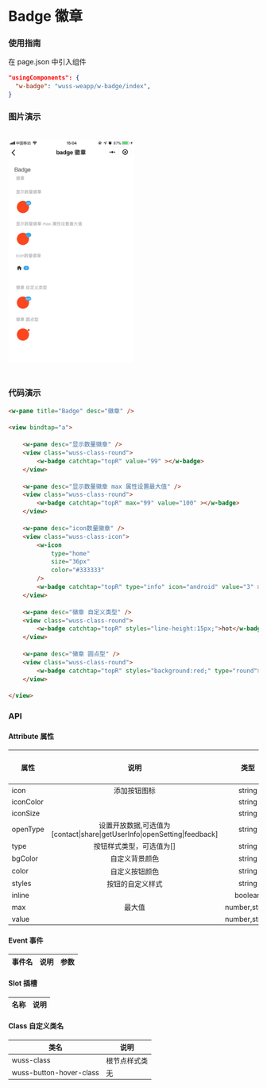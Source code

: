 # Badge 徽章

### 使用指南

在 page.json 中引入组件

```json
"usingComponents": {
  "w-badge": "wuss-weapp/w-badge/index",
}
```

### 图片演示

<img style="margin: 20px 0;" height="450px" src="../../resource/badge.jpg"/>



### 代码演示

```html
<w-pane title="Badge" desc="徽章" />

<view bindtap="a">

	<w-pane desc="显示数量徽章" />
	<view class="wuss-class-round">
		<w-badge catchtap="topR" value="99" ></w-badge>
	</view>

	<w-pane desc="显示数量徽章 max 属性设置最大值" />
	<view class="wuss-class-round">
		<w-badge catchtap="topR" max="99" value="100" ></w-badge>
	</view>

	<w-pane desc="icon数量徽章" />
	<view class="wuss-class-icon">
		<w-icon
			type="home"
			size="36px"
			color="#333333"
		/>
		<w-badge catchtap="topR" type="info" icon="android" value="3" ></w-badge>
	</view>

	<w-pane desc="徽章 自定义类型" />
	<view class="wuss-class-round">
		<w-badge catchtap="topR" styles="line-height:15px;">hot</w-badge>
	</view>

	<w-pane desc="徽章 圆点型" />
	<view class="wuss-class-round">
		<w-badge catchtap="topR" styles="background:red;" type="round"></w-badge>
	</view>

</view>
```

### API

#### Attribute 属性

| 属性      |                                   说明                                    |     类型      | 默认值 |
| --------- | :-----------------------------------------------------------------------: | :-----------: | -----: |
| icon      |                               添加按钮图标                                |    string     |      - |
| iconColor |                                                                           |    string     |      - |
| iconSize  |                                                                           |    string     |      - |
| openType  | 设置开放数据,可选值为[contact\|share\|getUserInfo\|openSetting\|feedback] |    string     |      - |
| type      |                         按钮样式类型，可选值为[]                          |    string     |      - |
| bgColor   |                              自定义背景颜色                               |    string     |      - |
| color     |                              自定义按钮颜色                               |    string     |      - |
| styles    |                             按钮的自定义样式                              |    string     |      - |
| inline    |                                                                           |    boolean    |      - |
| max       |                                  最大值                                   | number,string |      - |
| value     |                                                                           | number,string |      - |

#### Event 事件

| 事件名 | 说明 | 参数 |
| ------ | ---- | ---- |


#### Slot 插槽

| 名称 | 说明 |
| ---- | ---- |


#### Class 自定义类名

| 类名                    | 说明         |
| ----------------------- | ------------ |
| wuss-class              | 根节点样式类 |
| wuss-button-hover-class | 无           |
